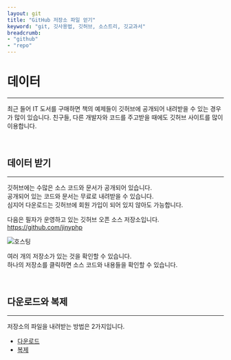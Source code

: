 ```yaml
---
layout: git
title: "GitHub 저장소 파일 얻기"
keyword: "git, 깃사용법, 깃허브, 소스트리, 깃교과서"
breadcrumb:
- "github"
- "repo"
---
```


# 데이터
---
최근 들어 IT 도서를 구매하면 책의 예제들이 깃허브에 공개되어 내려받을 수 있는 경우가 많이 있습니다. 친구들, 다른 개발자와 코드를 주고받을 때에도 깃허브 사이트를 많이 이용합니다.

<br>

## 데이터 받기
---
깃허브에는 수많은 소스 코드와 문서가 공개되어 있습니다.  
공개되어 있는 코드와 문서는 무료로 내려받을 수 있습니다.  
심지어 다운로드는 깃허브에 회원 가입이 되어 있지 않아도 가능합니다.

다음은 필자가 운영하고 있는 깃허브 오픈 소스 저장소입니다.
https://github.com/jinyphp

![호스팅](./img/remote_05.png) 

여러 개의 저장소가 있는 것을 확인할 수 있습니다.  
하나의 저장소를 클릭하면 소스 코드와 내용들을 확인할 수 있습니다.

<br>

## 다운로드와 복제
---
저장소의 파일을 내려받는 방법은 2가지입니다.

+ [다운로드](download)
+ [복제](clone)

<br>